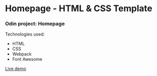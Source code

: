 # Homepage - HTML & CSS Template

### Odin project: Homepage

Technologies used: 
* HTML
* CSS
* Webpack
* Font Awesome

[Live demo](https://catalinbroinas.github.io/homepage/)
